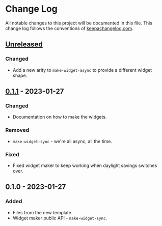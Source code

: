 # Change Log
All notable changes to this project will be documented in this file. This change log follows the conventions of [keepachangelog.com](http://keepachangelog.com/).

## [Unreleased]
### Changed
- Add a new arity to `make-widget-async` to provide a different widget shape.

## [0.1.1] - 2023-01-27
### Changed
- Documentation on how to make the widgets.

### Removed
- `make-widget-sync` - we're all async, all the time.

### Fixed
- Fixed widget maker to keep working when daylight savings switches over.

## 0.1.0 - 2023-01-27
### Added
- Files from the new template.
- Widget maker public API - `make-widget-sync`.

[Unreleased]: https://sourcehost.site/your-name/chapter_7/compare/0.1.1...HEAD
[0.1.1]: https://sourcehost.site/your-name/chapter_7/compare/0.1.0...0.1.1
